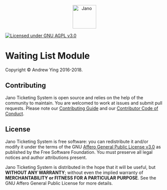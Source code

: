 <p style="text-align:center;"><img src="https://raw.githubusercontent.com/jano-may-ball/ticketing/master/logo.png" height="75" alt="Jano"></p>

[![Licensed under GNU AGPL v3.0](https://img.shields.io/badge/license-GNU%20AGPL%20v3.0-blue.svg)](https://github.com/jano-may-ball/ticketing/blob/master/README.md)

# Waiting List Module

Copyright &copy; Andrew Ying 2016-2018.

## Contributing
Jano Ticketing System is open source and relies on the help of the community to maintain. You are welcomed to work at issues and submit pull requests. Please note our [Contributing Guide](CONTRIBUTING.md) and our [Contributor Code of Conduct](CODE_OF_CONDUCT.md).

## License
Jano Ticketing System is free software: you can redistribute it and/or modify it under the terms of the GNU [Affero General Public License v3.0](LICENSE.md) as published by the Free Software Foundation. You must preserve all legal notices and author attributions present.

Jano Ticketing System is distributed in the hope that it will be useful, but **WITHOUT ANY WARRANTY**; without even the implied warranty of **MERCHANTABILITY or FITNESS FOR A PARTICULAR PURPOSE**.  See the GNU Affero General Public License for more details.